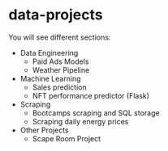 # data-projects

You will see different sections:

- Data Engineering
  - Paid Ads Models
  - Weather Pipeline
- Machine Learning
  - Sales prediction
  - NFT performance predictor (Flask)
- Scraping
  - Bootcamps scraping and SQL storage
  - Scraping daily energy prices
- Other Projects
  - Scape Room Project
